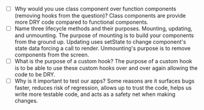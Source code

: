 - [ ] Why would you use class component over function components (removing hooks from the question)?
Class components are provide more DRY code compared to functional components.
- [ ] Name three lifecycle methods and their purposes.
Mounting, updating, and unmounting. The purpose of mounting is to build your components from the ground up. Updating uses setState to change component's state data forcing a call to render. Unmounting's purpose is to remove components from the screen.
- [ ] What is the purpose of a custom hook?
The purpose of a custom hook is to be able to use these custom hooks over and over again allowing the code to be DRY. 
- [ ] Why is it important to test our apps?
Some reasons are it surfaces bugs faster, reduces risk of regression, allows up to trust the code, helps us write more testable code, and acts as a safety net when making changes. 